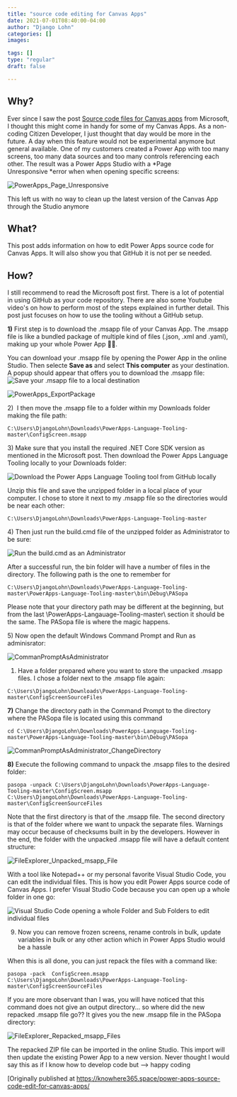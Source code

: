 ```yaml
---
title: "source code editing for Canvas Apps"
date: 2021-07-01T08:40:00-04:00
author: "Django Lohn"
categories: []
images:

tags: []
type: "regular"
draft: false

---
```


## Why? 

Ever since I saw the post [Source code files for Canvas
apps](https://powerapps.microsoft.com/en-us/blog/source-code-files-for-canvas-apps/) from
Microsoft, I thought this might come in handy for some of my Canvas
Apps. As a non-coding Citizen Developer, I just thought that day would
be more in the future. A day when this feature would not be experimental
anymore but general available. 
One of my customers created a Power App with too many screens, too many
data sources and too many controls referencing each other. The result
was a Power Apps Studio with a *Page Unresponsive *error when when
opening specific screens:

![PowerApps_Page_Unresponsive](https://techcommunity.microsoft.com/t5/image/serverpage/image-id/270691i1AA3CFFA746CE797/image-size/large?v=v2&px=999 "PowerApps_Page_Unresponsive")

This left us with no way to clean up the latest version of the Canvas
App through the Studio anymore

## What? 

This post adds information on how to edit Power Apps source code for
Canvas Apps. It will also show you that GitHub it is not per se needed.

## How? 

I still recommend to read the Microsoft post first. There is a lot of
potential in using GitHub as your code repository. There are also some
Youtube video's on how to perform most of the steps explained in further
detail. This post just focuses on how to use the tooling without a
GitHub setup.

**1)** First step is to download the .msapp file of your Canvas App. The
.msapp file is like a bundled package of multiple kind of files (.json,
.xml and .yaml), making up your whole Power App :woman_technologist:.

You can download your .msapp file by opening the Power App in the online
Studio. Then selecte **Save as** and select **This computer** as your
destination. A popup should appear that offers you to download the
.msapp file:\
![Save your .msapp file to a local
destination](https://techcommunity.microsoft.com/t5/image/serverpage/image-id/270692iA075265AFB590604/image-size/large?v=v2&px=999 "PowerApps_Studio_SaveAs")


![](https://techcommunity.microsoft.com/t5/image/serverpage/image-id/270700i34E99C64660A9931/image-size/large?v=v2&px=999 "PowerApps_ExportPackage")


2)  I then move the .msapp file to a folder within my Downloads
folder making the file path:

``` wp-block-code
C:\Users\DjangoLohn\Downloads\PowerApps-Language-Tooling-master\ConfigScreen.msapp
```

3) Make sure that you install the required .NET Core SDK version as
mentioned in the Microsoft post. Then download the Power Apps Language
Tooling locally to your Downloads folder:

![Download the Power Apps Language Tooling tool from GitHub
locally](https://techcommunity.microsoft.com/t5/image/serverpage/image-id/270694i8F1A240A6DFDFF01/image-size/large?v=v2&px=999 "PowerApps_LanguageTooling_DownloadZIP")


Unzip this file and save the unzipped folder in a local place of your
computer. I chose to store it next to my .msapp file so the directories
would be near each other:


``` 
C:\Users\DjangoLohn\Downloads\PowerApps-Language-Tooling-master
```

4) Then just run the build.cmd file of the unzipped folder as
Administrator to be sure:

![Run the build.cmd as an
Administrator](https://techcommunity.microsoft.com/t5/image/serverpage/image-id/270695i835CD6258D83070A/image-size/large?v=v2&px=999 "PowerApps_LanguageTooling_BuildCMD")


After a successful run, the bin folder will have a number of files in
the directory. The following path is the one to remember for


``` 
C:\Users\DjangoLohn\Downloads\PowerApps-Language-Tooling-master\PowerApps-Language-Tooling-master\bin\Debug\PASopa
```

Please note that your directory path may be different at the beginning,
but from the last \\PowerApps-Langauage-Tooling-master\\ section it
should be the same. The PASopa file is where the magic happens.

5) Now open the default Windows Command Prompt and Run as
adminisrator:

![CommanPromptAsAdministrator](https://techcommunity.microsoft.com/t5/image/serverpage/image-id/270696i27FB00398D890DF2/image-size/large?v=v2&px=999 "CommanPromptAsAdministrator")


1) Have a folder prepared where you want to store the unpacked
.msapp files. I chose a folder next to the .msapp file again:

``` wp-block-code
C:\Users\DjangoLohn\Downloads\PowerApps-Language-Tooling-master\ConfigScreenSourceFiles
```

**7)** Change the directory path in the Command Prompt to the directory
where the PASopa file is located using this command

``` wp-block-code
cd C:\Users\DjangoLohn\Downloads\PowerApps-Language-Tooling-master\PowerApps-Language-Tooling-master\bin\Debug\PASopa
```


![](https://techcommunity.microsoft.com/t5/image/serverpage/image-id/270697iE20B2EC9AE7FDB96/image-size/large?v=v2&px=999 "CommanPromptAsAdministrator_ChangeDirectory")


**8)** Execute the following command to unpack the .msapp files to the
desired folder:

``` 
pasopa -unpack C:\Users\DjangoLohn\Downloads\PowerApps-Language-Tooling-master\ConfigScreen.msapp C:\Users\DjangoLohn\Downloads\PowerApps-Language-Tooling-master\ConfigScreenSourceFiles
```

Note that the first directory is that of the .msapp file. The second
directory is that of the folder where we want to unpack the separate
files. Warnings may occur because of checksums built in by the
developers. However in the end, the folder with the unpacked .msapp file
will have a default content structure:

![FileExplorer_Unpacked_msapp_File](https://techcommunity.microsoft.com/t5/image/serverpage/image-id/270698iA505AA5724F722FB/image-size/large?v=v2&px=999 "FileExplorer_Unpacked_msapp_File")

With a tool like Notepad++ or my personal favorite Visual Studio Code,
you can edit the individual files. This is how you edit Power Apps
source code of Canvas Apps. I prefer Visual Studio Code because you can
open up a whole folder in one go:

![Visual Studio Code opening a whole Folder and Sub Folders to edit
individual
files](https://techcommunity.microsoft.com/t5/image/serverpage/image-id/270699i031BB50B921D1FE4/image-size/large?v=v2&px=999 "VisualStudioCode_Unpacked_msapp") 

9) Now you can remove frozen screens, rename controls in bulk,
update variables in bulk or any other action which in Power Apps Studio
would be a
hassle

When this is all done, you can just repack the files with a command
like:

```
pasopa -pack  ConfigScreen.msapp C:\Users\DjangoLohn\Downloads\PowerApps-Language-Tooling-master\ConfigScreenSourceFiles 
```

If you are more observant than I was, you will have noticed that this
command does not give an output directory... so where did the new
repacked .msapp file go?? It gives you the new .msapp file in the PASopa
directory:

![FileExplorer_Repacked_msapp_Files](https://techcommunity.microsoft.com/t5/image/serverpage/image-id/270690iFEB1C9BD2AE34D60/image-size/large?v=v2&px=999 "FileExplorer_Repacked_msapp_Files")

The repacked ZIP file can be imported in the online Studio. This import
will then update the existing Power App to a new version. Never thought
I would say this as if I know how to develop code but --> happy coding

[Originally published
at <https://knowhere365.space/power-apps-source-code-edit-for-canvas-apps/>
